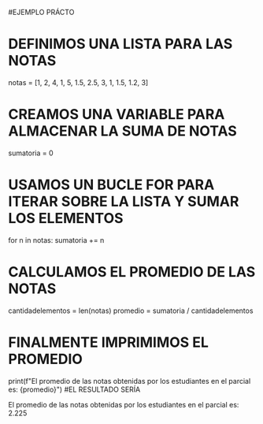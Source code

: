 #EJEMPLO PRÁCTO


# DEFINIMOS UNA LISTA PARA LAS NOTAS
notas = [1, 2, 4, 1, 5, 1.5, 2.5, 3, 1, 1.5, 1.2, 3]

# CREAMOS UNA VARIABLE PARA ALMACENAR LA SUMA DE NOTAS
sumatoria = 0

# USAMOS UN BUCLE FOR PARA ITERAR SOBRE LA LISTA Y SUMAR LOS ELEMENTOS
for n in notas:
    sumatoria += n

# CALCULAMOS EL PROMEDIO DE LAS NOTAS 
cantidadelementos = len(notas)
promedio = sumatoria / cantidadelementos

# FINALMENTE IMPRIMIMOS EL PROMEDIO
print(f"El promedio de las notas obtenidas por los estudiantes en el parcial es: {promedio}")
#EL RESULTADO SERÍA

El promedio de las notas obtenidas por los estudiantes en el parcial es: 2.225
